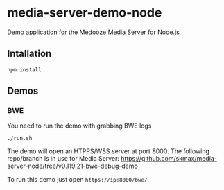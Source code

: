 # media-server-demo-node
Demo application for the Medooze Media Server for Node.js

## Intallation
```
npm install
```

## Demos
### BWE

You need to run the demo with grabbing BWE logs
```
./run.sh
```
The demo will open an HTPPS/WSS server at port 8000.
The following repo/branch is in use for Media Server: https://github.com/skmax/media-server-node/tree/v0.119.21-bwe-debug-demo

To run this demo just open `https://ip:8000/bwe/`.
